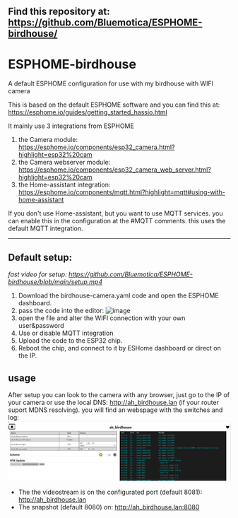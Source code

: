 ## Find this repository at: https://github.com/Bluemotica/ESPHOME-birdhouse/

# ESPHOME-birdhouse
A default ESPHOME configuration for use with my birdhouse with WIFI camera

This is based on the default ESPHOME software and you can find this at: https://esphome.io/guides/getting_started_hassio.html

It mainly use 3 integrations from ESPHOME

1) the Camera module: https://esphome.io/components/esp32_camera.html?highlight=esp32%20cam
2) the Camera webserver module: https://esphome.io/components/esp32_camera_web_server.html?highlight=esp32%20cam
3) the Home-assistant integration: https://esphome.io/components/mqtt.html?highlight=mqtt#using-with-home-assistant

If you don't use Home-assistant, but you want to use MQTT services. you can enable this in the configuration at the #MQTT comments.
this uses the default MQTT integration.

---------

## Default setup:

*fast video for setup: https://github.com/Bluemotica/ESPHOME-birdhouse/blob/main/setup.mp4*

1. Download the birdhouse-camera.yaml code and open the ESPHOME dashboard.
2. pass the code into the editor: ![image](setup.gif)
3. open the file and alter the WIFI connection with your own user&password
4. Use or disable MQTT integration
5. Upload the code to the ESP32 chip.
6. Reboot the chip, and connect to it by ESHome dashboard or direct on the IP.


## usage

After setup you can look to the camera with any browser, just go to the IP of your camera or use the local DNS: http://ah_birdhouse.lan 
(if your router suport MDNS resolving). you will find an webspage with the switches and log:
![image](webinterface.png)
* The  the videostream is on the configurated port (default 8081): http://ah_birdhouse.lan 
* The snapshot (default 8080) on: http://ah_birdhouse.lan:8080 

